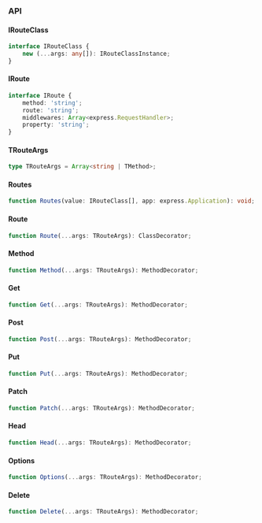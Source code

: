 

### API

#### IRouteClass

```ts
interface IRouteClass {
    new (...args: any[]): IRouteClassInstance;
}
```

#### IRoute

```ts
interface IRoute {
    method: 'string';
    route: 'string';
    middlewares: Array<express.RequestHandler>;
    property: 'string';
}
```

#### TRouteArgs

```ts
type TRouteArgs = Array<string | TMethod>;
```

#### Routes

```ts
function Routes(value: IRouteClass[], app: express.Application): void;
```

#### Route

```ts
function Route(...args: TRouteArgs): ClassDecorator;
```

#### Method

```ts
function Method(...args: TRouteArgs): MethodDecorator;
```

#### Get

```ts
function Get(...args: TRouteArgs): MethodDecorator;
```

#### Post

```ts
function Post(...args: TRouteArgs): MethodDecorator;
```

#### Put

```ts
function Put(...args: TRouteArgs): MethodDecorator;
```

#### Patch

```ts
function Patch(...args: TRouteArgs): MethodDecorator;
```

#### Head

```ts
function Head(...args: TRouteArgs): MethodDecorator;
```

#### Options

```ts
function Options(...args: TRouteArgs): MethodDecorator;
```

#### Delete

```ts
function Delete(...args: TRouteArgs): MethodDecorator;
```

